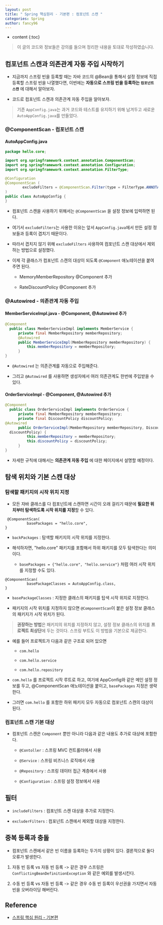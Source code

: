 ```yaml
---
layout: post
title: " Spring 핵심원리 - 기본편 : 컴포넌트 스캔 "
categories: Spring
author: fancy96
---
```

* content
{:toc}

> 이 글의 코드와 정보들은 강의를 들으며 정리한 내용을 토대로 작성하였습니다.

## 컴포넌트 스캔과 의존관계 자동 주입 시작하기

* 지금까지 스프링 빈을 등록할 때는 자바 코드의 @Bean을 통해서 설정 정보에 직접 등록할 스프링 빈을 나열했다면, 이번에는 **자동으로 스프링 빈을 등록하는 `컴포넌트 스캔`** 에 대해서 알아보자.

* 코드로 컴포넌트 스캔과 의존관계 자동 주입을 알아보자.

> 기존 `AppConfig.java`는 과거 코드와 테스트를 유지하기 위해 남겨두고 새로운 `AutoAppConfig.java`를 만들었다.

### @ComponentScan - 컴포넌트 스캔

#### AutoAppConfig.java

```java
package hello.core;

import org.springframework.context.annotation.ComponentScan;
import org.springframework.context.annotation.Configuration;
import org.springframework.context.annotation.FilterType;

@Configuration
@ComponentScan (
        excludeFilters = @ComponentScan.Filter(type = FilterType.ANNOTATION, classes = Configuration.class)
)
public class AutoAppConfig {
}
```
* 컴포넌트 스캔을 사용하기 위해서는 `@ComponentScan` 을 설정 정보에 입력하면 된다.

* 여기서 `excludeFilters`는 사용한 이유는 앞서 `AppConfig.java`에서 만든 설정 정보들과 등록이 겹치기 때문이다. 

* 따라서 겹치지 않기 위해 `excludeFilters` 사용하여 컴포넌트 스캔 대상에서 제외하는 방법으로 설정했다.

* 이제 각 클래스가 컴포넌트 스캔의 대상이 되도록 `@Component` 애노테이션을 붙여주면 된다.

    * MemoryMemberRepository @Component 추가

    * RateDiscountPolicy @Component 추가

### @Autowired - 의존관계 자동 주입

#### MemberServiceImpl.java - @Component, @Autowired 추가

```java
@Component
  public class MemberServiceImpl implements MemberService {
      private final MemberRepository memberRepository;
      @Autowired
      public MemberServiceImpl(MemberRepository memberRepository) {
          this.memberRepository = memberRepository;
      }
}
```

* `@Autowired` 는 의존관계를 자동으로 주입해준다.

* 그리고 `@Autowired` 를 사용하면 생성자에서 여러 의존관계도 한번에 주입받을 수 있다.

#### OrderServiceImpl - @Component, @Autowired 추가

```java
@Component
  public class OrderServiceImpl implements OrderService {
      private final MemberRepository memberRepository;
      private final DiscountPolicy discountPolicy;
@Autowired
      public OrderServiceImpl(MemberRepository memberRepository, DiscountPolicy
  discountPolicy) {
          this.memberRepository = memberRepository;
          this.discountPolicy = discountPolicy;
      }
}
```

* 자세한 규칙에 대해서는 **의존관계 자동 주입** 에 대한 페이지에서 설명할 예정이다.

## 탐색 위치와 기본 스캔 대상

### 탐색할 패키지의 시작 위치 지정

* 모든 자바 클래스를 다 컴포넌트에 스캔하면 시간이 오래 걸리기 때문에 **필요한 위치부터 탐색하도록 시작 위치를 지정**할 수 있다.

```text
 @ComponentScan(
          basePackages = "hello.core",
}
```

* `backPackages` : 탐색할 패키지의 시작 위치를 지정한다.

* 해석하자면, "hello.core" 패키지를 포함해서 하위 패키지를 모두 탐색한다는 의미이다.

    * `basePackages = {"hello.core", "hello.service"}` 처럼 여러 시작 위치를 지정할 수도 있다.

```text
@ComponentScan(
          basePackageClasses = AutoAppConfig.class,
}
```

* `basePackageClasses` : 지정한 클래스의 패키지를 탑색 시작 위치로 지정한다.

* 패키지의 시작 위치를 지정하지 않으면 `@ComponentScan`이 붙은 설정 정보 클래스의 패키지가 시작 위치가 된다.

> **권장하는 방법**은 패키지의 위치를 지정하지 않고, 설정 정보 클래스의 위치를 **프로젝트 최상단**에 두는 것이다. 스프링 부트도 이 방법을 기본으로 제공한다.

* 예를 들어 프로젝트가 다음과 같은 구조로 되어 있으면

    * `com.hello`
    
    * `com.hello.service`

    * `com.hello.repository`

* `com.hello` 를 프로젝트 시작 루트로 하고, 여기에 AppConfig와 같은 메인 설정 정보를 두고, @ComponentScan 애노테이션을 붙이고, `basePackages` 지정은 생략한다.

* 그러면 `com.hello` 를 포함한 하위 패키지 모두 자동으로 컴포넌트 스캔의 대상이 된다.

### 컴포넌트 스캔 기본 대상

* 컴포넌트 스캔은 `Component` 뿐만 아니라 다음과 같은 내용도 추가로 대상에 포함한다.

    * `@Contoller` : 스프링 MVC 컨트롤러에서 사용

    * `@Service` : 스프링 비즈니스 로직에서 사용

    * `@Repository` : 스프링 데이터 접근 계층에서 사용

    * `@Configuration` : 스프링 설정 정보에서 사용


## 필터

* `includeFilters` : 컴포넌트 스캔 대상을 추가로 지정한다.

* `excluderFilters` : 컴포넌트 스캔에서 제외할 대상을 지정한다.

## 중복 등록과 충돌

* 컴포넌트 스캔에서 같은 빈 이름을 등록하는 두가지 상황이 있다. 결론적으로 둘다 오류가 발생한다.

1. 자동 빈 등록 vs 자동 빈 등록 -> 같은 경우 스프링은 `ConflictingBeanDefinitionException` 와 같은 예외를 발생시킨다.

2. 수동 빈 등록 vs 자동 빈 등록 -> 같은 경우 수동 빈 등록이 우선권을 가지면서 자동 빈을 오버라이딩 해버린다.

## Reference

* [스프링 핵심 원리 - 기본편](https://www.inflearn.com/course/%EC%8A%A4%ED%94%84%EB%A7%81-%ED%95%B5%EC%8B%AC-%EC%9B%90%EB%A6%AC-%EA%B8%B0%EB%B3%B8%ED%8E%B8/dashboard)
